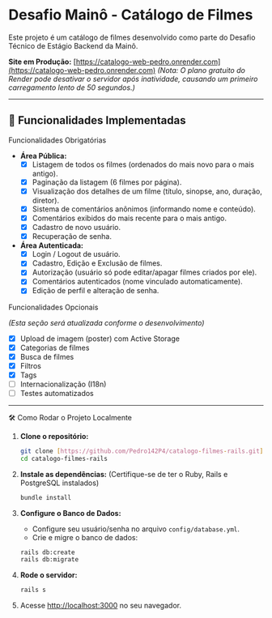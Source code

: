 # Desafio Mainô - Catálogo de Filmes

Este projeto é um catálogo de filmes desenvolvido como parte do Desafio Técnico de Estágio Backend da Mainô.

**Site em Produção:** [https://catalogo-web-pedro.onrender.com](https://catalogo-web-pedro.onrender.com)
*(Nota: O plano gratuito do Render pode desativar o servidor após inatividade, causando um primeiro carregamento lento de 50 segundos.)*

---

## 🚀 Funcionalidades Implementadas

Funcionalidades Obrigatórias

* **Área Pública:**
    * [X] Listagem de todos os filmes (ordenados do mais novo para o mais antigo).
    * [X] Paginação da listagem (6 filmes por página).
    * [X] Visualização dos detalhes de um filme (título, sinopse, ano, duração, diretor).
    * [X] Sistema de comentários anônimos (informando nome e conteúdo).
    * [X] Comentários exibidos do mais recente para o mais antigo.
    * [X] Cadastro de novo usuário.
    * [X] Recuperação de senha.
* **Área Autenticada:**
    * [X] Login / Logout de usuário.
    * [X] Cadastro, Edição e Exclusão de filmes.
    * [X] Autorização (usuário só pode editar/apagar filmes criados por ele).
    * [X] Comentários autenticados (nome vinculado automaticamente).
    * [X] Edição de perfil e alteração de senha.

Funcionalidades Opcionais 

*(Esta seção será atualizada conforme o desenvolvimento)*

* [x] Upload de imagem (poster) com Active Storage
* [x] Categorias de filmes
* [x] Busca de filmes
* [x] Filtros
* [x] Tags
* [ ] Internacionalização (I18n)
* [ ] Testes automatizados

---

🛠️ Como Rodar o Projeto Localmente 

1.  **Clone o repositório:**
    ```bash
    git clone [https://github.com/Pedro142P4/catalogo-filmes-rails.git](https://github.com/Pedro142P4/catalogo-filmes-rails.git)
    cd catalogo-filmes-rails
    ```

2.  **Instale as dependências:**
    (Certifique-se de ter o Ruby, Rails e PostgreSQL instalados)
    ```bash
    bundle install
    ```

3.  **Configure o Banco de Dados:**
    * Configure seu usuário/senha no arquivo `config/database.yml`.
    * Crie e migre o banco de dados:
    ```bash
    rails db:create
    rails db:migrate
    ```

4.  **Rode o servidor:**
    ```bash
    rails s
    ```

5.  Acesse [http://localhost:3000](http://localhost:3000) no seu navegador.